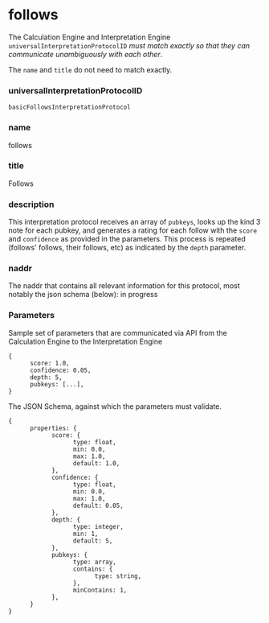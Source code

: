 follows
=====

The Calculation Engine and Interpretation Engine `universalInterpretationProtocolID` _must match exactly so that they can communicate unambiguously with each other_.

The `name` and `title` do not need to match exactly.

### universalInterpretationProtocolID

`basicFollowsInterpretationProtocol`

### name

follows

### title

Follows

### description

This interpretation protocol receives an array of `pubkeys`, looks up the kind 3 note for each pubkey, and generates a rating for each follow with the `score` and `confidence` as provided in the parameters. This process is repeated (follows' follows, their follows, etc) as indicated by the `depth` parameter.

### naddr

The naddr that contains all relevant information for this protocol, most notably the json schema (below): in progress

### Parameters

Sample set of parameters that are communicated via API from the Calculation Engine to the Interpretation Engine

```
{
      score: 1.0,
      confidence: 0.05,
      depth: 5,
      pubkeys: [...],
}
```

The JSON Schema, against which the parameters must validate.

```
{
      properties: {
            score: {
                  type: float,
                  min: 0.0,
                  max: 1.0,
                  default: 1.0,
            },
            confidence: {
                  type: float,
                  min: 0.0,
                  max: 1.0,
                  default: 0.05,
            },
            depth: {
                  type: integer,
                  min: 1,
                  default: 5,
            },
            pubkeys: {
                  type: array,
                  contains: {
                        type: string,
                  },
                  minContains: 1,
            },
      }
}
```
